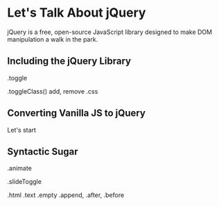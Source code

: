 # Let's Talk About jQuery

jQuery is a free, open-source JavaScript library designed to make DOM manipulation a walk in the park.

## Including the jQuery Library

.toggle

.toggleClass() add, remove
.css

## Converting Vanilla JS to jQuery

Let's start 

## Syntactic Sugar


.animate

.slideToggle

.html
.text
.empty
.append, .after, .before




